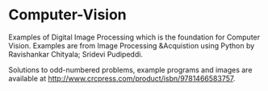 # Computer-Vision
Examples of Digital Image Processing which is the foundation for Computer Vision.
Examples are from Image Processing &Acquistion using Python by Ravishankar Chityala; Sridevi Pudipeddi.

Solutions to odd-numbered problems, example programs and images are available at
http://www.crcpress.com/product/isbn/9781466583757.
